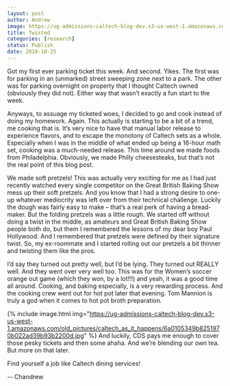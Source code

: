 ```yaml
---
layout: post
author: Andrew
image: https://ug-admissions-caltech-blog-dev.s3-us-west-1.amazonaws.com/old_pictures/caltech_as_it_happens/6a0105349b8251970b022ad3bb36c1200b.jpg
title: Twisted
categories: [research]
status: Publish
date: 2018-10-25
---
```



Got my first ever parking ticket this week. And second. Yikes. The first was for parking in an (unmarked) street sweeping zone next to a park. The other was for parking overnight on property that I thought Caltech owned (obviously they did not). Either way that wasn’t exactly a fun start to the week.

Anyways, to assuage my ticketed woes, I decided to go and cook instead of doing my homework. Again. This actually is starting to be a bit of a trend, me cooking that is. It’s very nice to have that manual labor release to experience flavors, and to escape the monotony of Caltech sets as a whole. Especially when I was in the middle of what ended up being a 16-hour math set, cooking was a much-needed release. This time around we made foods from Philadelphia. Obviously, we made Philly cheesesteaks, but that’s not the real point of this blog post.

We made soft pretzels! This was actually very exciting for me as I had just recently watched every single competitor on the Great British Baking Show mess up their soft pretzels. And you know that I had a strong desire to one-up whatever mediocrity was left over from their technical challenge. Luckily the dough was fairly easy to make – that’s a real perk of having a bread-maker. But the folding pretzels was a little rough. We started off without doing a twist in the middle, as amateurs and Great British Baking Show people both do, but them I remembered the lessons of my dear boy Paul Hollywood. And I remembered that pretzels were defined by their signature twist. So, my ex-roommate and I started rolling out our pretzels a bit thinner and twisting them like the pros.

I’d say they turned out pretty well, but I’d be lying. They turned out REALLY well. And they went over very well too. This was for the Women’s soccer orange out game (which they won, by a lot!!!) and yeah, it was a good time all around. Cooking, and baking especially, is a very rewarding process. And the cooking crew went out for hot pot later that evening. Tom Mannion is truly a god when it comes to hot pot broth preparation.


{% include image.html img="https://ug-admissions-caltech-blog-dev.s3-us-west-1.amazonaws.com/old_pictures/caltech_as_it_happens/6a0105349b8251970b022ad39b93b2200d.jpg" %}
And luckily, CDS pays me enough to cover those pesky tickets and then some ahaha. And we’re blending our own tea. But more on that later.

Find yourself a job like Caltech dining services!

-- Chandrew

